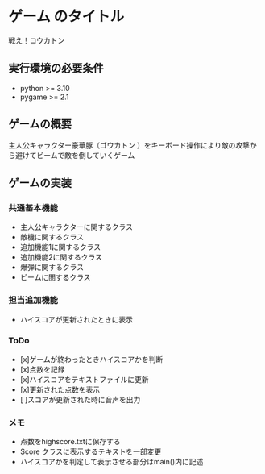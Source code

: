 # ゲーム のタイトル
戦え！コウカトン
## 実行環境の必要条件
* python >= 3.10
* pygame >= 2.1

## ゲームの概要
主人公キャラクター豪華豚（ゴウカトン ）をキーボード操作により敵の攻撃から避けてビームで敵を倒していくゲーム

## ゲームの実装
### 共通基本機能
* 主人公キャラクターに関するクラス
* 敵機に関するクラス
* 追加機能1に関するクラス
* 追加機能2に関するクラス
* 爆弾に関するクラス
* ビームに関するクラス

### 担当追加機能
* ハイスコアが更新されたときに表示
### ToDo
- [x]ゲームが終わったときハイスコアかを判断
- [x]点数を記録
- [x]ハイスコアをテキストファイルに更新
- [x]更新された点数を表示
- [ ]スコアが更新された時に音声を出力

### メモ
* 点数をhighscore.txtに保存する
* Score クラスに表示するテキストを一部変更
* ハイスコアかを判定して表示させる部分はmain()内に記述
